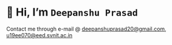 # 👋 Hi, I’m `Deepanshu Prasad`
Contact me through e-mail @ 
[deepanshuprasad20@gmail.com](deepanshuprasad20@gmail.com), [u19ee070@eed.svnit.ac.in](u19ee070@eed.svnit.ac.in)

<!---
dpansu20/dpansu20 is a ✨ special ✨ repository because its `README.md` (this file) appears on your GitHub profile.
You can click the Preview link to take a look at your changes.
--->

